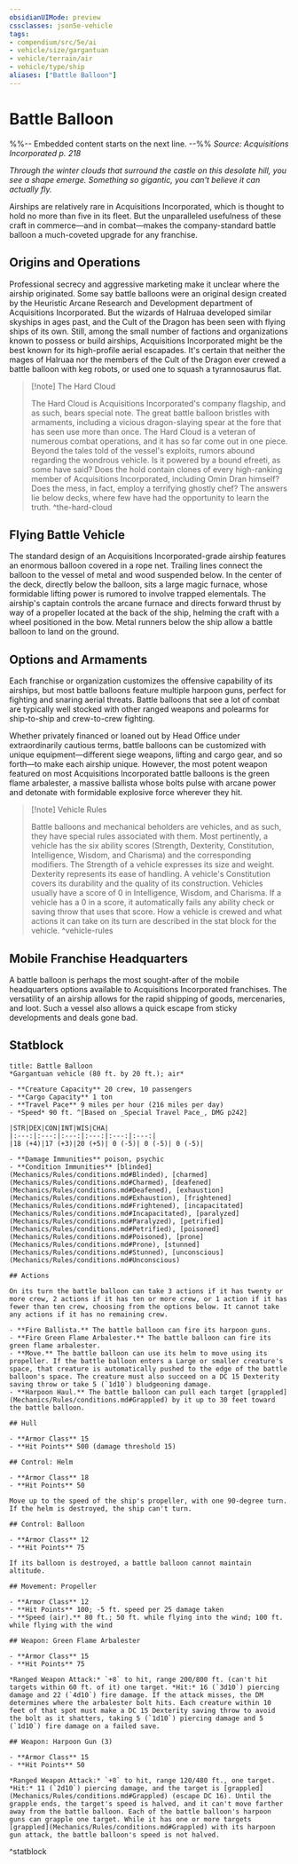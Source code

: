 ```yaml
---
obsidianUIMode: preview
cssclasses: json5e-vehicle
tags:
- compendium/src/5e/ai
- vehicle/size/gargantuan
- vehicle/terrain/air
- vehicle/type/ship
aliases: ["Battle Balloon"]
---
```

# Battle Balloon
%%-- Embedded content starts on the next line. --%%
*Source: Acquisitions Incorporated p. 218*  

*Through the winter clouds that surround the castle on this desolate hill, you see a shape emerge. Something so gigantic, you can't believe it can actually fly.*

Airships are relatively rare in Acquisitions Incorporated, which is thought to hold no more than five in its fleet. But the unparalleled usefulness of these craft in commerce—and in combat—makes the company-standard battle balloon a much-coveted upgrade for any franchise.

## Origins and Operations

Professional secrecy and aggressive marketing make it unclear where the airship originated. Some say battle balloons were an original design created by the Heuristic Arcane Research and Development department of Acquisitions Incorporated. But the wizards of Halruaa developed similar skyships in ages past, and the Cult of the Dragon has been seen with flying ships of its own. Still, among the small number of factions and organizations known to possess or build airships, Acquisitions Incorporated might be the best known for its high-profile aerial escapades. It's certain that neither the mages of Halruaa nor the members of the Cult of the Dragon ever crewed a battle balloon with keg robots, or used one to squash a tyrannosaurus flat.

> [!note] The Hard Cloud
> 
> The Hard Cloud is Acquisitions Incorporated's company flagship, and as such, bears special note. The great battle balloon bristles with armaments, including a vicious dragon-slaying spear at the fore that has seen use more than once. The Hard Cloud is a veteran of numerous combat operations, and it has so far come out in one piece. Beyond the tales told of the vessel's exploits, rumors abound regarding the wondrous vehicle. Is it powered by a bound efreeti, as some have said? Does the hold contain clones of every high-ranking member of Acquisitions Incorporated, including Omin Dran himself? Does the mess, in fact, employ a terrifying ghostly chef? The answers lie below decks, where few have had the opportunity to learn the truth.
^the-hard-cloud

## Flying Battle Vehicle

The standard design of an Acquisitions Incorporated-grade airship features an enormous balloon covered in a rope net. Trailing lines connect the balloon to the vessel of metal and wood suspended below. In the center of the deck, directly below the balloon, sits a large magic furnace, whose formidable lifting power is rumored to involve trapped elementals. The airship's captain controls the arcane furnace and directs forward thrust by way of a propeller located at the back of the ship, helming the craft with a wheel positioned in the bow. Metal runners below the ship allow a battle balloon to land on the ground.

## Options and Armaments

Each franchise or organization customizes the offensive capability of its airships, but most battle balloons feature multiple harpoon guns, perfect for fighting and snaring aerial threats. Battle balloons that see a lot of combat are typically well stocked with other ranged weapons and polearms for ship-to-ship and crew-to-crew fighting.

Whether privately financed or loaned out by Head Office under extraordinarily cautious terms, battle balloons can be customized with unique equipment—different siege weapons, lifting and cargo gear, and so forth—to make each airship unique. However, the most potent weapon featured on most Acquisitions Incorporated battle balloons is the green flame arbalester, a massive ballista whose bolts pulse with arcane power and detonate with formidable explosive force wherever they hit.

> [!note] Vehicle Rules
> 
> Battle balloons and mechanical beholders are vehicles, and as such, they have special rules associated with them. Most pertinently, a vehicle has the six ability scores (Strength, Dexterity, Constitution, Intelligence, Wisdom, and Charisma) and the corresponding modifiers. The Strength of a vehicle expresses its size and weight. Dexterity represents its ease of handling. A vehicle's Constitution covers its durability and the quality of its construction. Vehicles usually have a score of 0 in Intelligence, Wisdom, and Charisma. If a vehicle has a 0 in a score, it automatically fails any ability check or saving throw that uses that score. How a vehicle is crewed and what actions it can take on its turn are described in the stat block for the vehicle.
^vehicle-rules

## Mobile Franchise Headquarters

A battle balloon is perhaps the most sought-after of the mobile headquarters options available to Acquisitions Incorporated franchises. The versatility of an airship allows for the rapid shipping of goods, mercenaries, and loot. Such a vessel also allows a quick escape from sticky developments and deals gone bad.

## Statblock

```ad-statblock
title: Battle Balloon
*Gargantuan vehicle (80 ft. by 20 ft.); air*

- **Creature Capacity** 20 crew, 10 passengers
- **Cargo Capacity** 1 ton
- **Travel Pace** 9 miles per hour (216 miles per day)
- *Speed* 90 ft. ^[Based on _Special Travel Pace_, DMG p242]

|STR|DEX|CON|INT|WIS|CHA|
|:---:|:---:|:---:|:---:|:---:|:---:|
|18 (+4)|17 (+3)|20 (+5)| 0 (-5)| 0 (-5)| 0 (-5)|

- **Damage Immunities** poison, psychic
- **Condition Immunities** [blinded](Mechanics/Rules/conditions.md#Blinded), [charmed](Mechanics/Rules/conditions.md#Charmed), [deafened](Mechanics/Rules/conditions.md#Deafened), [exhaustion](Mechanics/Rules/conditions.md#Exhaustion), [frightened](Mechanics/Rules/conditions.md#Frightened), [incapacitated](Mechanics/Rules/conditions.md#Incapacitated), [paralyzed](Mechanics/Rules/conditions.md#Paralyzed), [petrified](Mechanics/Rules/conditions.md#Petrified), [poisoned](Mechanics/Rules/conditions.md#Poisoned), [prone](Mechanics/Rules/conditions.md#Prone), [stunned](Mechanics/Rules/conditions.md#Stunned), [unconscious](Mechanics/Rules/conditions.md#Unconscious)

## Actions

On its turn the battle balloon can take 3 actions if it has twenty or more crew, 2 actions if it has ten or more crew, or 1 action if it has fewer than ten crew, choosing from the options below. It cannot take any actions if it has no remaining crew.

- **Fire Ballista.** The battle balloon can fire its harpoon guns.  
- **Fire Green Flame Arbalester.** The battle balloon can fire its green flame arbalester.  
- **Move.** The battle balloon can use its helm to move using its propeller. If the battle balloon enters a Large or smaller creature's space, that creature is automatically pushed to the edge of the battle balloon's space. The creature must also succeed on a DC 15 Dexterity saving throw or take 5 (`1d10`) bludgeoning damage.  
- **Harpoon Haul.** The battle balloon can pull each target [grappled](Mechanics/Rules/conditions.md#Grappled) by it up to 30 feet toward the battle balloon.  

## Hull

- **Armor Class** 15
- **Hit Points** 500 (damage threshold 15)

## Control: Helm

- **Armor Class** 18
- **Hit Points** 50

Move up to the speed of the ship's propeller, with one 90-degree turn. If the helm is destroyed, the ship can't turn.

## Control: Balloon

- **Armor Class** 12
- **Hit Points** 75

If its balloon is destroyed, a battle balloon cannot maintain altitude.

## Movement: Propeller

- **Armor Class** 12
- **Hit Points** 100; -5 ft. speed per 25 damage taken
- **Speed (air).** 80 ft.; 50 ft. while flying into the wind; 100 ft. while flying with the wind

## Weapon: Green Flame Arbalester

- **Armor Class** 15
- **Hit Points** 75

*Ranged Weapon Attack:* `+8` to hit, range 200/800 ft. (can't hit targets within 60 ft. of it) one target. *Hit:* 16 (`3d10`) piercing damage and 22 (`4d10`) fire damage. If the attack misses, the DM determines where the arbalester bolt hits. Each creature within 10 feet of that spot must make a DC 15 Dexterity saving throw to avoid the bolt as it shatters, taking 5 (`1d10`) piercing damage and 5 (`1d10`) fire damage on a failed save.

## Weapon: Harpoon Gun (3)

- **Armor Class** 15
- **Hit Points** 50

*Ranged Weapon Attack:* `+8` to hit, range 120/480 ft., one target. *Hit:* 11 (`2d10`) piercing damage, and the target is [grappled](Mechanics/Rules/conditions.md#Grappled) (escape DC 16). Until the grapple ends, the target's speed is halved, and it can't move farther away from the battle balloon. Each of the battle balloon's harpoon guns can grapple one target. While it has one or more targets [grappled](Mechanics/Rules/conditions.md#Grappled) with its harpoon gun attack, the battle balloon's speed is not halved.
```
^statblock